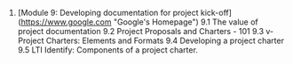 1. [Module 9: Developing documentation for project kick-off] (https://www.google.com "Google's Homepage")
  9.1 The value of project documentation
  9.2 Project Proposals and Charters - 101
  9.3 v- Project Charters: Elements and Formats
  9.4 Developing a project charter
  9.5 LTI Identify: Components of a project charter.
